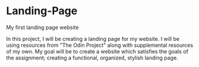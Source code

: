 # Landing-Page
My first landing page website

In this project, I will be creating a landing page for my website. I will be using resources from "The Odin Project" along with supplemental resources of my own. My goal will be to create a website which satisfies the goals of the assignment; creating a functional, organized, stylish landing page. 